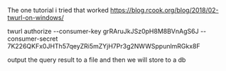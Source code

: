 The one tutorial i tried that worked   https://blog.rcook.org/blog/2018/02-twurl-on-windows/

 twurl authorize --consumer-key grRAruJkJSz0pH8M8BVnAgS6J --consumer-secret 7K226QKFx0JHTh57qeyZRi5mZYjH7Pr3g2NWWSppunlmRGkx8F
 
 output the query result to a file and then we will store to a db
